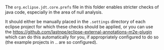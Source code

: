 The `org.eclipse.jdt.core.prefs` file in this folder enables stricter checks of java code, especially in the area of null analysis.

It should either be manually placed in the `.settings` directory of each eclipse project for which these checks should be applied,
or you can use the https://github.com/lastnpe/eclipse-external-annotations-m2e-plugin which can do this automatically for you,
if appropriately configured to do so (the example projects in .. are so configured).
